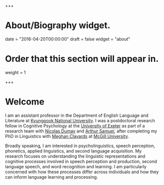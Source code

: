+++

# About/Biography widget.

date = "2016-04-20T00:00:00" 
draft = false 
widget = "about"

# Order that this section will appear in.

weight = 1

+++

# Welcome

I am an assistant professor in the Department of English Language and Literature at [Kyungpook National University](https://www.knu.ac.kr/wbbs/wbbs/main/main.action). I was a postdoctoral research fellow in Cognitive Psychology at the [University of Exeter](http://psychology.exeter.ac.uk) as part of a research team with [Nicolas Dumay](http://psychology.exeter.ac.uk/staff/index.php?web_id=Nicolas_Dumay) and [Arthur Samuel](https://www.stonybrook.edu/commcms/psychology/faculty/faculty_profiles/asamuel), after completing my PhD in Linguistics with [Meghan Clayards](http://speechlearning.lab.mcgill.ca) at [McGill University](https://www.mcgill.ca/linguistics/).

Broadly speaking, I am interested in psycholinguistics, speech perception, phonetics, applied linguistics, and second language acquisition. My research focuses on understanding the linguistic representations and cognitive processes involved in speech perception and production, second language speech, and word recognition and learning. I am particularly concerned with how these processes differ across individuals and how they can inform language learning and processing.
